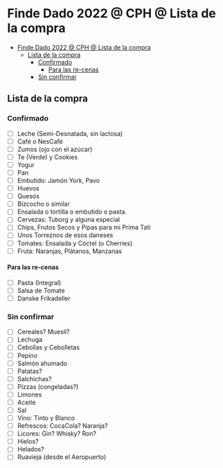 # Finde Dado 2022 @ CPH @ Lista de la compra

- [Finde Dado 2022 @ CPH @ Lista de la compra](#finde-dado-2022--cph--lista-de-la-compra)
  - [Lista de la compra](#lista-de-la-compra)
    - [Confirmado](#confirmado)
      - [Para las re-cenas](#para-las-re-cenas)
    - [Sin confirmar](#sin-confirmar)

## Lista de la compra

### Confirmado

- [ ] Leche (Semi-Desnatada, sin lactosa)
- [ ] Café o NesCafé
- [ ] Zumos (ojo con el azúcar)
- [ ] Te (Verde) y Cookies
- [ ] Yogur
- [ ] Pan
- [ ] Embutido: Jamón York, Pavo
- [ ] Huevos
- [ ] Quesos
- [ ] Bizcocho o similar
- [ ] Ensalada o tortilla o embutido o pasta.
- [ ] Cervezas: Tuborg y alguna especial
- [ ] Chips, Frutos Secos y Pipas para mi Prima Tati
- [ ] Unos Torreznos de esos daneses
- [ ] Tomates: Ensalada y Cóctel (o Cherries)
- [ ] Fruta: Naranjas, Plátanos, Manzanas

#### Para las re-cenas

- [ ] Pasta (Integral)
- [ ] Salsa de Tomate
- [ ] Danske Frikadeller

### Sin confirmar

- [ ] Cereales? Muesli?
- [ ] Lechuga
- [ ] Cebollas y Cebolletas
- [ ] Pepino
- [ ] Salmón ahumado
- [ ] Patatas?
- [ ] Salchichas?
- [ ] Pizzas (congeladas?)
- [ ] Limones
- [ ] Aceite
- [ ] Sal
- [ ] Vino: Tinto y Blanco
- [ ] Refrescos: CocaCola? Naranja?
- [ ] Licores: Gin? Whisky? Ron?
- [ ] Hielos?
- [ ] Helados?
- [ ] Ruavieja (desde el Aeropuerto)
